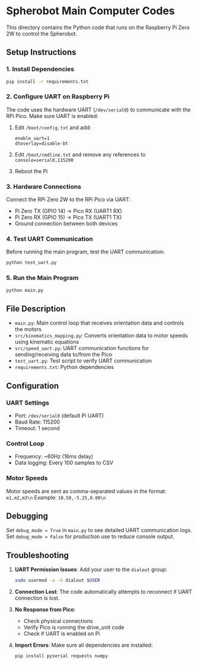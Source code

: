 # Spherobot Main Computer Codes

This directory contains the Python code that runs on the Raspberry Pi Zero 2W to control the Spherobot.

## Setup Instructions

### 1. Install Dependencies
```bash
pip install -r requirements.txt
```

### 2. Configure UART on Raspberry Pi
The code uses the hardware UART (`/dev/serial0`) to communicate with the RPi Pico. Make sure UART is enabled:

1. Edit `/boot/config.txt` and add:
   ```
   enable_uart=1
   dtoverlay=disable-bt
   ```

2. Edit `/boot/cmdline.txt` and remove any references to `console=serial0,115200`

3. Reboot the Pi

### 3. Hardware Connections
Connect the RPi Zero 2W to the RPi Pico via UART:
- Pi Zero TX (GPIO 14) → Pico RX (UART1 RX)
- Pi Zero RX (GPIO 15) → Pico TX (UART1 TX)
- Ground connection between both devices

### 4. Test UART Communication
Before running the main program, test the UART communication:
```bash
python test_uart.py
```

### 5. Run the Main Program
```bash
python main.py
```

## File Description

- `main.py`: Main control loop that receives orientation data and controls the motors
- `src/kinematics_mapping.py`: Converts orientation data to motor speeds using kinematic equations
- `src/speed_uart.py`: UART communication functions for sending/receiving data to/from the Pico
- `test_uart.py`: Test script to verify UART communication
- `requirements.txt`: Python dependencies

## Configuration

### UART Settings
- Port: `/dev/serial0` (default Pi UART)
- Baud Rate: 115200
- Timeout: 1 second

### Control Loop
- Frequency: ~60Hz (16ms delay)
- Data logging: Every 100 samples to CSV

### Motor Speeds
Motor speeds are sent as comma-separated values in the format: `m1,m2,m3\n`
Example: `10.50,-5.25,0.00\n`

## Debugging

Set `debug_mode = True` in `main.py` to see detailed UART communication logs.
Set `debug_mode = False` for production use to reduce console output.

## Troubleshooting

1. **UART Permission Issues**: Add your user to the `dialout` group:
   ```bash
   sudo usermod -a -G dialout $USER
   ```

2. **Connection Lost**: The code automatically attempts to reconnect if UART connection is lost.

3. **No Response from Pico**: 
   - Check physical connections
   - Verify Pico is running the drive_unit code
   - Check if UART is enabled on Pi

4. **Import Errors**: Make sure all dependencies are installed:
   ```bash
   pip install pyserial requests numpy
   ```
